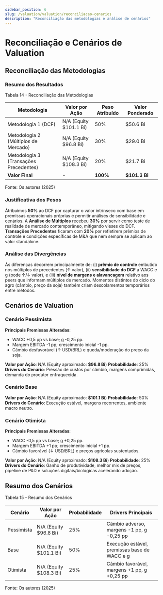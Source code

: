 ```yaml
---
sidebar_position: 6
slug: /valuation/valuation/reconciliacao-cenarios
description: "Reconciliação das metodologias e análise de cenários"
---
```


# Reconciliação e Cenários de Valuation

## Reconciliação das Metodologias

### Resumo dos Resultados

<p style={{textAlign: 'center'}}>Tabela 14 - Reconciliação das Metodologias</p>

| Metodologia | Valor por Ação | Peso Atribuído | Valor Ponderado |
|-------------|----------------|----------------|-----------------|
| Metodologia 1 (DCF) | N/A (Equity $101.1 Bi) | 50% | $50.6 Bi |
| Metodologia 2 (Múltiplos de Mercado) | N/A (Equity $96.8 Bi) | 30% | $29.0 Bi |
| Metodologia 3 (Transações Precedentes) | N/A (Equity $108.3 Bi) | 20% | $21.7 Bi |
| **Valor Final** | - | **100%** | **$101.3 Bi** |

<p style={{textAlign: 'center'}}>Fonte: Os autores (2025)</p>

### Justificativa dos Pesos

&Agrave;tribu&iacute;mos **50%** ao DCF por capturar o valor intr&iacute;nseco com base em premissas operacionais pr&oacute;prias e permitir an&aacute;lises de sensibilidade e cen&aacute;rios. A **An&aacute;lise de M&uacute;ltiplos** recebeu **30%** por servir como teste de realidade de mercado contempor&acirc;neo, mitigando vieses do DCF. **Transa&ccedil;&otilde;es Precedentes** ficaram com **20%** por refletirem pr&ecirc;mios de controle e condi&ccedil;&otilde;es espec&iacute;ficas de M&amp;A que nem sempre se aplicam ao valor standalone.

### An&aacute;lise das Diverg&ecirc;ncias

&Agrave;s diferen&ccedil;as decorrem principalmente de: (i) **pr&ecirc;mio de controle** embutido nos m&uacute;ltiplos de precedentes (↑ valor), (ii) **sensibilidade do DCF** a WACC e g (pode ↑/↓ valor), e (iii) **n&iacute;vel de margens e alavancagem** relativo aos peers que informam m&uacute;ltiplos de mercado. Momentos distintos do ciclo do agro (c&acirc;mbio, pre&ccedil;o da soja) tamb&eacute;m criam descolamentos tempor&aacute;rios entre m&eacute;todos.

## Cen&aacute;rios de Valuation

### Cen&aacute;rio Pessimista

**Principais Premissas Alteradas**:
- WACC +0,5 pp vs base; g -0,25 pp.
- Margem EBITDA -1 pp; crescimento inicial -1 pp.
- C&acirc;mbio desfavor&aacute;vel (↑ USD/BRL) e queda/modera&ccedil;&atilde;o do pre&ccedil;o da soja.

**Valor por A&ccedil;&atilde;o**: N/A (Equity aproximado: **$96.8 Bi**)
**Probabilidade**: 25%
**Drivers do Cen&aacute;rio**: Press&atilde;o de custos por c&acirc;mbio, margens comprimidas, demanda do produtor enfraquecida.

### Cen&aacute;rio Base

**Valor por A&ccedil;&atilde;o**: N/A (Equity aproximado: **$101.1 Bi**)
**Probabilidade**: 50%
**Drivers do Cen&aacute;rio**: Execu&ccedil;&atilde;o est&aacute;vel, margens recorrentes, ambiente macro neutro.

### Cen&aacute;rio Otimista

**Principais Premissas Alteradas**:
- WACC -0,5 pp vs base; g +0,25 pp.
- Margem EBITDA +1 pp; crescimento inicial +1 pp.
- C&acirc;mbio favor&aacute;vel (↓ USD/BRL) e pre&ccedil;os agr&iacute;colas sustentados.

**Valor por A&ccedil;&atilde;o**: N/A (Equity aproximado: **$108.3 Bi**)
**Probabilidade**: 25%
**Drivers do Cen&aacute;rio**: Ganho de produtividade, melhor mix de pre&ccedil;os, pipeline de P&amp;D e solu&ccedil;&otilde;es digitais/biol&oacute;gicas acelerando ado&ccedil;&atilde;o.

## Resumo dos Cen&aacute;rios

<p style={{textAlign: 'center'}}>Tabela 15 - Resumo dos Cen&aacute;rios</p>

| Cen&aacute;rio | Valor por A&ccedil;&atilde;o | Probabilidade | Drivers Principais |
|---------|----------------|---------------|-------------------|
| Pessimista | N/A (Equity $96.8 Bi) | 25% | C&acirc;mbio adverso, margens -1 pp, g -0,25 pp |
| Base | N/A (Equity $101.1 Bi) | 50% | Execu&ccedil;&atilde;o est&aacute;vel, premissas base de WACC e g |
| Otimista | N/A (Equity $108.3 Bi) | 25% | C&acirc;mbio favor&aacute;vel, margens +1 pp, g +0,25 pp |

<p style={{textAlign: 'center'}}>Fonte: Os autores (2025)</p>
